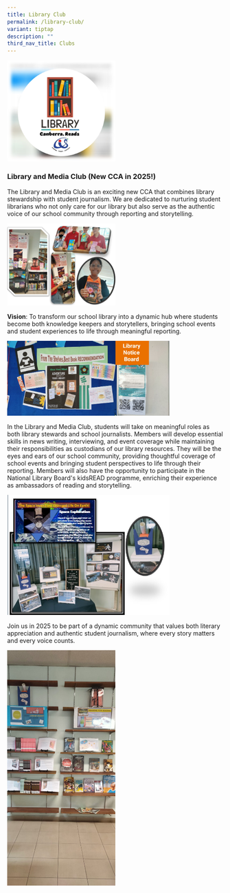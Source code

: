 ```yaml
---
title: Library Club
permalink: /library-club/
variant: tiptap
description: ""
third_nav_title: Clubs
---
```

<div class="isomer-image-wrapper">
<img style="width: 50%;" height="auto" width="100%" alt="" src="/images/Canberra_Reads_Logo.png">
</div>
<h3>Library and Media Club (New CCA in 2025!)</h3>
<p>The Library and Media Club is an exciting new CCA that combines library
stewardship with student journalism. We are dedicated to nurturing student
librarians who not only care for our library but also serve as the authentic
voice of our school community through reporting and storytelling.</p>
<div class="isomer-image-wrapper">
<img style="width: 50%;" height="auto" width="100%" alt="" src="/images/WhatsApp_Image_2024_07_26_at_1_04_43_PM__1_.jpg">
</div>
<p></p>
<p><strong>Vision</strong>: To transform our school library into a dynamic
hub where students become both knowledge keepers and storytellers, bringing
school events and student experiences to life through meaningful reporting.</p>
<div class="isomer-image-wrapper">
<img style="width: 75%;" height="auto" width="100%" alt="" src="/images/WhatsApp_Image_2024_07_26_at_1_06_39_PM.jpg">
</div>
<p>In the Library and Media Club, students will take on meaningful roles
as both library stewards and school journalists. Members will develop essential
skills in news writing, interviewing, and event coverage while maintaining
their responsibilities as custodians of our library resources. They will
be the eyes and ears of our school community, providing thoughtful coverage
of school events and bringing student perspectives to life through their
reporting. Members will also have the opportunity to participate in the
National Library Board's kidsREAD programme, enriching their experience
as ambassadors of reading and storytelling.</p>
<div class="isomer-image-wrapper">
<img style="width: 75%;" height="auto" width="100%" alt="" src="/images/WhatsApp_Image_2024_07_26_at_1_04_42_PM.jpg">
</div>
<p>Join us in 2025 to be part of a dynamic community that values both literary
appreciation and authentic student journalism, where every story matters
and every voice counts.</p>
<div class="isomer-image-wrapper">
<img style="width: 50%;" height="auto" width="100%" alt="" src="/images/WhatsApp_Image_2024_07_26_at_1_06_10_PM.jpg">
</div>
<p></p>